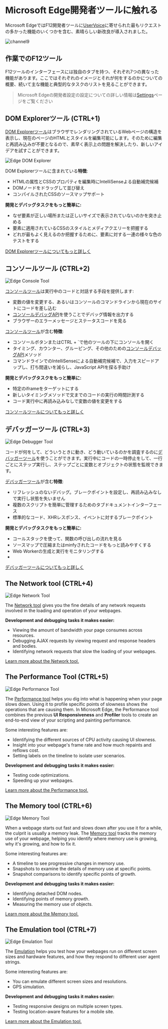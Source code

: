 # Microsoft Edge開発者ツールに触れる

Microsoft EdgeではF12開発者ツールに[UserVoice](https://wpdev.uservoice.com/forums/257854-microsoft-edge-developer)に寄せられた最もリクエストの多かった機能のいくつかを含む、素晴らしい新改良が導入されました。

![channel9](https://channel9.msdn.com/Blogs/One-Dev-Minute/Microsoft-Edge-F12-tools)

## 作業でのF12ツール

F12ツールのインターフェースには独自のタブを持つ、それぞれ7つの異なった機能があります。ここではそれぞれのイメージとそれが何をするのかについての概要、続いて主な機能と典型的なタスクのリストを見ることができます。

> Microsoft Edgeの開発者設定の設定についての詳しい情報は[Settings](./settings/)ページをご覧ください

## DOM Explorerツール (CTRL+1)

[DOM Explorerツール](./dom-explorer/)はブラウザでレンダリングされているWebページの構造を表示し、現在のページのHTMLとスタイルを編集可能にします。そのために編集と再読み込みが不要となるので、素早く表示上の問題を解決したり、新しいアイデアを試すことができます。

![Edge DOM Explorer](./media/Edge_DOMExplorer.png)

DOM Explorerツールに含まれている**特徴**:

- HTMLの属性とCSSのプロパティを編集時にIntelliSenseよる自動補完候補
- DOMノードをドラッグして並び替え
- コンパイルされたCSSのソースマップサポート

**開発とデバッグタスクをもっと簡単に:**
- なぜ要素が正しい場所または正しいサイズで表示されていないのかを突き止める
- 要素に適用されているCSSのスタイルとメディアクエリーを把握する
- どれが最もよく見えるのか把握するために、要素に対する一連の様々な色のテストをする

[DOM Explorerツールについてもっと詳しく](./dom-explorer/)

## コンソールツール (CTRL+2)

![Edge Console Tool](./media/Edge_Console.png)

[コンソールツール](./console/)は実行中のコードと対話する手段を提供します:

  - 変数の値を変更する、あるいはコンソールのコマンドラインから現在のサイトにコードを差し込む
  - [コンソールデバッグAPI](./console/using-the-console-api/)を使うことでデバッグ情報を出力する
  - ブラウザーのエラーメッセージとステータスコードを見る

[コンソールツール](./console/)が含む**特徴**:

  - コンソールボタンまたはCTRL + `で他のツールの下にコンソールを開く
  - タイミング、カウンター、グルーピング、その他のための[コンソールデバッグAPI](./console/using-the-console-api/)メソッド
  - コマンドラインでのIntelliSenseによる自動補完候補で、入力をスピードアップし、打ち間違いを減らし、JavaScript APIを探る手助け

**開発とデバッグタスクをもっと簡単に:**

  - 特定のiframeをターゲットにする
  - 新しいタイミングメソッドで文までのコードの実行の時間計測する
  - コード実行中に再読み込みなしで変数の値を変更をする

[コンソールツールについてもっと詳しく](./console/)

## デバッガーツール (CTRL+3)
![Edge Debugger Tool](./media/Edge_Debugger.png)

コードが何をして、どういうときに動き、どう動いているのかを調査するのに[デバッガーツール](./debugger/)を使うことができます。実行中にコードの一時停止をして、一行ごとにステップ実行し、ステップごとに変数とオブジェクトの状態を監視できます。

[デバッガーツール](./debugger/)が含む**特徴**:

  - リフレッシュのないデバッグ。ブレークポイントを設定し、再読み込みなしで実行し状態を失いません
  - 複数のスクリプトを簡単に管理するためのタブドキュメントインターフェース
  - 標準的なコード、XHRレスポンス、イベントに対するブレークポイント

**開発とデバッグタスクをもっと簡単に:**

  - コールスタックを使って、関数の呼び出しの流れを見る
  - ソースマップで圧縮またはminfyされたコードをもっと読みやすくする
  - Web Workerの生成と実行をモニタリングする
  -
[デバッガーツールについてもっと詳しく](./debugger/) 

## The Network tool (CTRL+4)
![Edge Network Tool](./media/Edge_Network_details.png)

The [Network tool](./network/) gives you the fine details of any network requests involved in the loading and operation of your webpages.

**Development and debugging tasks it makes easier:**
  - Viewing the amount of bandwidth your page consumes across resources.
  - Debugging AJAX requests by viewing request and response headers and bodies.
  - Identifying network requests that slow the loading of your webpages.

[Learn more about the Network tool.](./network/)

## The Performance Tool (CTRL+5)
![Edge Performance Tool](./media/Edge_Performance.png)

The [Performance tool](./performance/) helps you dig into what is happening when your page slows down. Using it to profile specific points of slowness shows the operations that are causing them. In Microsoft Edge, the Performance tool combines the previous **UI Responsiveness** and **Profiler** tools to create an end-to-end view of your scripting and painting performance.

Some interesting features are:

  - Identifying the different sources of CPU activity causing UI slowness.
  - Insight into your webpage's frame rate and how much repaints and reflows cost.
  - Setting labels on the timeline to isolate user scenarios.

**Development and debugging tasks it makes easier:**

  - Testing code optimizations.
  - Speeding up your webpages.

[Learn more about the Performance tool.](./performance/) 

## The Memory tool (CTRL+6)
![Edge Memory Tool](./media/Edge_Memory.png)

When a webpage starts out fast and slows down after you use it for a while, the culprit is usually a memory leak. The [Memory tool](./memory/) tracks the memory use of your webpage, helping you identify where memory use is growing, why it's growing, and how to fix it.

Some interesting features are:

  - A timeline to see progressive changes in memory use.
  - Snapshots to examine the details of memory use at specific points.
  - Snapshot comparisons to identify specific points of growth.

**Development and debugging tasks it makes easier:**

  - Identifying detached DOM nodes.
  - Identifying points of memory growth.
  - Measuring the memory use of objects.

[Learn more about the Memory tool.](./memory/)

## The Emulation tool (CTRL+7)
![Edge Emulation Tool](./media/Edge_Emulation.png)

The [Emulation](./emulation/) helps you test how your webpages run on different screen sizes and hardware features, and how they respond to different user agent strings.

Some interesting features are:

  - You can emulate different screen sizes and resolutions.
  - GPS simulation.

**Development and debugging tasks it makes easier:**

  - Testing responsive designs on multiple screen types.
  - Testing location-aware features for a mobile site.

[Learn more about the Emulation tool.](./emulation/)
